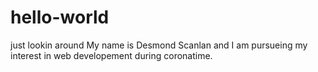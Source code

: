 # hello-world
just lookin around
My name is Desmond Scanlan and I am pursueing my interest in web developement during coronatime.
